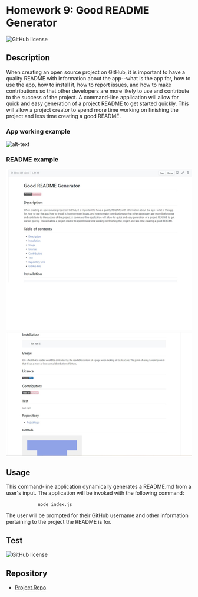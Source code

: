 # **Homework 9: Good README Generator**

![GitHub license](https://img.shields.io/badge/Made%20by-%40tarazin-pink)

## Description 

When creating an open source project on GitHub, it is important to have a quality README with information about the app--what is the app for, how to use the app, how to install it, how to report issues, and how to make contributions so that other developers are more likely to use and contribute to the success of the project. A command-line application will allow for quick and easy generation of a project README to get started quickly. This will allow a project creator to spend more time working on finishing the project and less time creating a good README. 

### App working example

![alt-text](https://github.com/tarazin/README-Generator/blob/master/working-app.gif)

### README example

 ![alt-text](https://github.com/tarazin/README-Generator/blob/master/example1.jpg)
 ![alt-text](https://github.com/tarazin/README-Generator/blob/master/example2.JPG)
 
 
 ## Usage

This command-line application dynamically generates a README.md from a user's input. The application will be invoked with the following command:

                node index.js

The user will be prompted for their GitHub username and other information pertaining to the project the README is for.

## Test

![GitHub license](https://img.shields.io/badge/test-100%25-success)


## Repository

- [Project Repo](https://github.com/hoffman1200/Homework-09)
